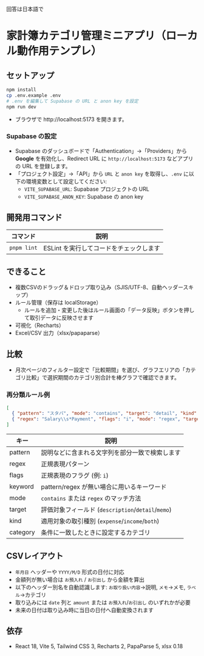 回答は日本語で

# 家計簿カテゴリ管理ミニアプリ（ローカル動作用テンプレ）

## セットアップ
```bash
npm install
cp .env.example .env
# .env を編集して Supabase の URL と anon key を設定
npm run dev
```
- ブラウザで http://localhost:5173 を開きます。

### Supabase の設定

- Supabase のダッシュボードで「Authentication」→「Providers」から **Google** を有効化し、Redirect URL に `http://localhost:5173` などアプリの URL を登録します。
- 「プロジェクト設定」→「API」から `URL` と `anon key` を取得し、`.env` に以下の環境変数として設定してください:
  - `VITE_SUPABASE_URL`: Supabase プロジェクトの URL
  - `VITE_SUPABASE_ANON_KEY`: Supabase の anon key

## 開発用コマンド

| コマンド | 説明 |
|---|---|
| `pnpm lint` | ESLint を実行してコードをチェックします |

## できること
- 複数CSVのドラッグ＆ドロップ取り込み（SJIS/UTF-8、自動ヘッダースキップ）
- ルール管理（保存は localStorage）
  - ルールを追加・変更した後はルール画面の「データ反映」ボタンを押して取引データに反映させます
- 可視化（Recharts）
- Excel/CSV 出力（xlsx/papaparse）

## 比較
- 月次ページのフィルター設定で「比較期間」を選び、グラフエリアの「カテゴリ比較」で選択期間のカテゴリ別合計を棒グラフで確認できます。

### 再分類ルール例

```json
[
  { "pattern": "スタバ", "mode": "contains", "target": "detail", "kind": "expense", "category": "カフェ" },
  { "regex": "Salary\\s*Payment", "flags": "i", "mode": "regex", "target": "description", "kind": "income", "category": "給与" }
]
```

|キー|説明|
|----|----|
|pattern|説明などに含まれる文字列を部分一致で検索します|
|regex|正規表現パターン|
|flags|正規表現のフラグ (例: `i`)|
|keyword|pattern/regex が無い場合に用いるキーワード|
|mode|`contains` または `regex` のマッチ方法|
|target|評価対象フィールド (`description`/`detail`/`memo`)|
|kind|適用対象の取引種別 (`expense`/`income`/`both`)|
|category|条件に一致したときに設定するカテゴリ|

## CSVレイアウト
- `年月日` ヘッダーや `YYYY/M/D` 形式の日付に対応
- 金額列が無い場合は `お預入れ` / `お引出し` から金額を算出
- 以下のヘッダー別名を自動認識します: `お取り扱い内容`→説明, `メモ`→メモ, `ラベル`→カテゴリ
- 取り込みには `date` 列と `amount` または `お預入れ`/`お引出し` のいずれかが必要
- 未来の日付は取り込み時に当日の日付へ自動変換されます

## 依存
- React 18, Vite 5, Tailwind CSS 3, Recharts 2, PapaParse 5, xlsx 0.18
